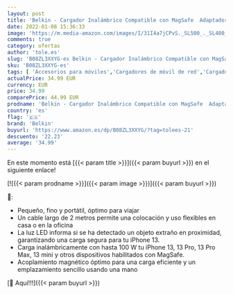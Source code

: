 ```yaml
---
layout: post
title: 'Belkin - Cargador Inalámbrico Compatible con MagSafe  Adaptador de Corriente de 18 W Incluido con Cable de 2 m para la Serie iPhone 12 y Otros Dispositivos Compatibles con MagSafe  Negro'
date: 2022-01-08 15:36:33
image: 'https://m.media-amazon.com/images/I/31I4a7jCPvS._SL500_._SL400_.jpg'
comments: true
category: ofertas
author: 'tole.es'
slug: 'B08ZL3XXYG-es Belkin - Cargador Inalámbrico Compatible con MagSafe...'
sku: 'B08ZL3XXYG-es'
tags: [ 'Accesorios para móviles','Cargadores de móvil de red','Cargadores de móvil por inducción','Cargadores para móviles','Comunicación móvil y accesorios','Electrónica','belkin','iphone', ]
actualPrice: 34.99 EUR
currency: EUR
price: 34.99
comparePrice: 44.99 EUR
prodname: 'Belkin - Cargador Inalámbrico Compatible con MagSafe  Adaptador de Corriente de 18 W Incluido con Cable de 2 m para la Serie iPhone 12 y Otros Dispositivos Compatibles con MagSafe  Negro'
country: 'es'
flag: '🇪🇸'
brand: 'Belkin'
buyurl: 'https://www.amazon.es/dp/B08ZL3XXYG/?tag=tolees-21'
descuento: '22.23'
average: '34.99'
---
```


En este momento está [{{< param title >}}]({{< param buyurl >}}) en el siguiente enlace!

[![{{< param prodname >}}]({{< param image >}})]({{< param buyurl >}})

🔎:

- Pequeño, fino y portátil, óptimo para viajar
- Un cable largo de 2 metros permite una colocación y uso flexibles en casa o en la oficina
- La luz LED informa si se ha detectado un objeto extraño en proximidad, garantizando una carga segura para tu iPhone 13.
- Carga inalámbricamente con hasta 100 W tu iPhone 13, 13 Pro, 13 Pro Max, 13 mini y otros dispositivos habilitados con MagSafe.
- Acoplamiento magnético óptimo para una carga eficiente y un emplazamiento sencillo usando una mano

[🛒 Aquí!!!]({{< param buyurl >}})
